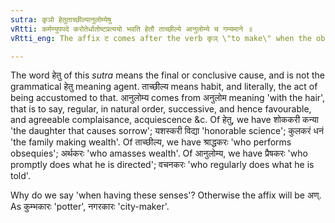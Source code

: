 ```yaml
---
sutra: कृञो हेतुताच्छील्यानुलोम्येषु
vRtti: कर्मण्युपपदे करोतेर्धातोष्टप्रत्ययो भवति हेतौ ताच्छील्ये आनुलोम्ये च गम्यमाने ॥
vRtti_eng: The affix ट comes after the verb कृञ् \"to make\" when the object is in composition with it denoting cause, habit and going with the grain (concession).

---
```

The word हेतु of this _sutra_ means the final or conclusive cause, and is not the grammatical हेतु meaning agent. ताच्छील्य means habit, and literally, the act of being accustomed to that. आनुलोम्य comes from अनुलोम meaning 'with the hair', that is to say, regular, in natural order, successive, and hence favourable, and agreeable complaisance, acquiescence &c. Of हेतु, we have  शोककरी कन्या 'the daughter that causes sorrow'; यशस्करी विद्या 'honorable science'; कुलकरं धनं 'the family making wealth'. Of ताच्छील्य, we have श्राद्धकरः 'who performs obsequies'; अर्थकरः 'who amasses wealth'. Of आनुलोम्य, we have प्रैषकरः 'who promptly does what he is directed'; वचनकरः 'who regularly does what he is told'.
 
Why do we say 'when having these senses'? Otherwise the affix will be अण्. As कुम्भकारः 'potter', नगरकारः 'city-maker'.